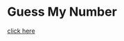 # Guess My Number

[click here](file:///C:/Users/Administrator/Desktop/js/javaScript%20Course/07%20JavaScript%20in%20the%20Browser_%20DOM%20and%20Events%20Fundamentals/Guess%20my%20number/index.html)
